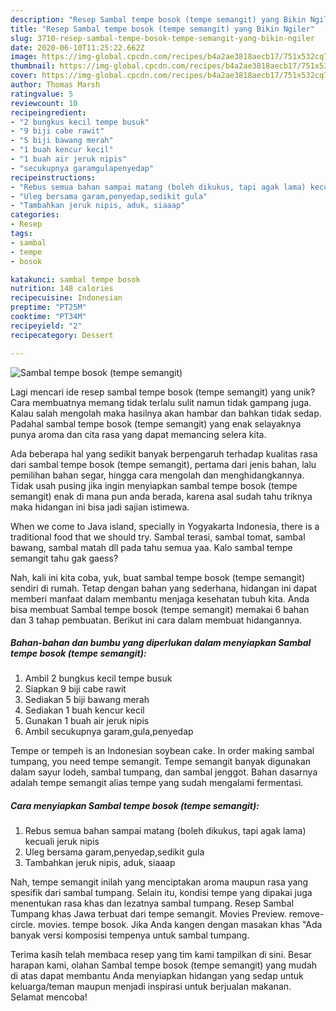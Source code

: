 ```yaml
---
description: "Resep Sambal tempe bosok (tempe semangit) yang Bikin Ngiler"
title: "Resep Sambal tempe bosok (tempe semangit) yang Bikin Ngiler"
slug: 3710-resep-sambal-tempe-bosok-tempe-semangit-yang-bikin-ngiler
date: 2020-06-10T11:25:22.662Z
image: https://img-global.cpcdn.com/recipes/b4a2ae3818aecb17/751x532cq70/sambal-tempe-bosok-tempe-semangit-foto-resep-utama.jpg
thumbnail: https://img-global.cpcdn.com/recipes/b4a2ae3818aecb17/751x532cq70/sambal-tempe-bosok-tempe-semangit-foto-resep-utama.jpg
cover: https://img-global.cpcdn.com/recipes/b4a2ae3818aecb17/751x532cq70/sambal-tempe-bosok-tempe-semangit-foto-resep-utama.jpg
author: Thomas Marsh
ratingvalue: 5
reviewcount: 10
recipeingredient:
- "2 bungkus kecil tempe busuk"
- "9 biji cabe rawit"
- "5 biji bawang merah"
- "1 buah kencur kecil"
- "1 buah air jeruk nipis"
- "secukupnya garamgulapenyedap"
recipeinstructions:
- "Rebus semua bahan sampai matang (boleh dikukus, tapi agak lama) kecuali jeruk nipis"
- "Uleg bersama garam,penyedap,sedikit gula"
- "Tambahkan jeruk nipis, aduk, siaaap"
categories:
- Resep
tags:
- sambal
- tempe
- bosok

katakunci: sambal tempe bosok 
nutrition: 148 calories
recipecuisine: Indonesian
preptime: "PT25M"
cooktime: "PT34M"
recipeyield: "2"
recipecategory: Dessert

---
```



![Sambal tempe bosok (tempe semangit)](https://img-global.cpcdn.com/recipes/b4a2ae3818aecb17/751x532cq70/sambal-tempe-bosok-tempe-semangit-foto-resep-utama.jpg)

Lagi mencari ide resep sambal tempe bosok (tempe semangit) yang unik? Cara membuatnya memang tidak terlalu sulit namun tidak gampang juga. Kalau salah mengolah maka hasilnya akan hambar dan bahkan tidak sedap. Padahal sambal tempe bosok (tempe semangit) yang enak selayaknya punya aroma dan cita rasa yang dapat memancing selera kita.

Ada beberapa hal yang sedikit banyak berpengaruh terhadap kualitas rasa dari sambal tempe bosok (tempe semangit), pertama dari jenis bahan, lalu pemilihan bahan segar, hingga cara mengolah dan menghidangkannya. Tidak usah pusing jika ingin menyiapkan sambal tempe bosok (tempe semangit) enak di mana pun anda berada, karena asal sudah tahu triknya maka hidangan ini bisa jadi sajian istimewa.

When we come to Java island, specially in Yogyakarta Indonesia, there is a traditional food that we should try. Sambal terasi, sambal tomat, sambal bawang, sambal matah dll pada tahu semua yaa. Kalo sambal tempe semangit tahu gak gaess?


Nah, kali ini kita coba, yuk, buat sambal tempe bosok (tempe semangit) sendiri di rumah. Tetap dengan bahan yang sederhana, hidangan ini dapat memberi manfaat dalam membantu menjaga kesehatan tubuh kita. Anda bisa membuat Sambal tempe bosok (tempe semangit) memakai 6 bahan dan 3 tahap pembuatan. Berikut ini cara dalam membuat hidangannya.

<!--inarticleads1-->

##### Bahan-bahan dan bumbu yang diperlukan dalam menyiapkan Sambal tempe bosok (tempe semangit):

1. Ambil 2 bungkus kecil tempe busuk
1. Siapkan 9 biji cabe rawit
1. Sediakan 5 biji bawang merah
1. Sediakan 1 buah kencur kecil
1. Gunakan 1 buah air jeruk nipis
1. Ambil secukupnya garam,gula,penyedap


Tempe or tempeh is an Indonesian soybean cake. In order making sambal tumpang, you need tempe semangit. Tempe semangit banyak digunakan dalam sayur lodeh, sambal tumpang, dan sambal jenggot. Bahan dasarnya adalah tempe semangit alias tempe yang sudah mengalami fermentasi. 

<!--inarticleads2-->

##### Cara menyiapkan Sambal tempe bosok (tempe semangit):

1. Rebus semua bahan sampai matang (boleh dikukus, tapi agak lama) kecuali jeruk nipis
1. Uleg bersama garam,penyedap,sedikit gula
1. Tambahkan jeruk nipis, aduk, siaaap


Nah, tempe semangit inilah yang menciptakan aroma maupun rasa yang spesifik dari sambal tumpang. Selain itu, kondisi tempe yang dipakai juga menentukan rasa khas dan lezatnya sambal tumpang. Resep Sambal Tumpang khas Jawa terbuat dari tempe semangit. Movies Preview. remove-circle. movies. tempe bosok. Jika Anda kangen dengan masakan khas &#34;Ada banyak versi komposisi tempenya untuk sambal tumpang. 

Terima kasih telah membaca resep yang tim kami tampilkan di sini. Besar harapan kami, olahan Sambal tempe bosok (tempe semangit) yang mudah di atas dapat membantu Anda menyiapkan hidangan yang sedap untuk keluarga/teman maupun menjadi inspirasi untuk berjualan makanan. Selamat mencoba!
